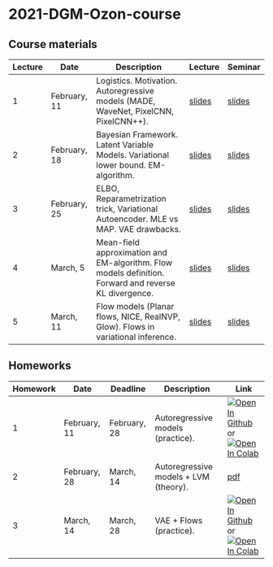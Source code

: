 # 2021-DGM-Ozon-course


## Course materials

| Lecture | Date | Description | Lecture | Seminar | 
|---------|------|-------------|--------|--------|
| 1 | February, 11 | Logistics. Motivation. Autoregressive models (MADE, WaveNet, PixelCNN, PixelCNN++). | [slides](lectures/lecture1/Isachenko2021DeepGenerativeModels1.pdf) | [slides](seminars/seminar1/seminar1.ipynb) | 
| 2 | February, 18 | Bayesian Framework. Latent Variable Models. Variational lower bound. EM-algorithm. | [slides](lectures/lecture2/Isachenko2021DeepGenerativeModels2.pdf) | [slides](seminars/seminar2/seminar2.ipynb) | 
| 3 | February, 25 | ELBO, Reparametrization trick, Variational Autoencoder. MLE vs MAP. VAE drawbacks. | [slides](lectures/lecture3/Isachenko2021DeepGenerativeModels3.pdf) | [slides](seminars/seminar3/seminar3.ipynb) | 
| 4 | March, 5 | Mean-field approximation and EM-algorithm. Flow models definition. Forward and reverse KL divergence. | [slides](lectures/lecture4/Isachenko2021DeepGenerativeModels4.pdf) | [slides](seminars/seminar4/seminar4.ipynb) | 
| 5 | March, 11 | Flow models (Planar flows, NICE, RealNVP, Glow). Flows in variational inference. | [slides](lectures/lecture5/Isachenko2021DeepGenerativeModels5.pdf) | [slides](seminars/seminar5/seminar5.ipynb) | 

## Homeworks 
| Homework | Date | Deadline | Description | Link |
|---------|------|-------------|--------|-------|
| 1 | February, 11 | February, 28 | Autoregressive models (practice). | [![Open In Github](https://img.shields.io/static/v1.svg?logo=github&label=Repo&message=Open%20in%20Github&color=lightgrey)](homeworks/homework1/hw1.ipynb) or [![Open In Colab](https://colab.research.google.com/assets/colab-badge.svg)](https://colab.research.google.com/github/r-isachenko/2021-DGM-Ozon-course/blob/main/homeworks/homework1/hw1.ipynb)|
| 2 | February, 28 | March, 14 | Autoregressive models + LVM (theory). | [pdf](homeworks/homework2/hw2.pdf) |
| 3 | March, 14 | March, 28 | VAE + Flows (practice). | [![Open In Github](https://img.shields.io/static/v1.svg?logo=github&label=Repo&message=Open%20in%20Github&color=lightgrey)](homeworks/homework3/hw3.ipynb) or [![Open In Colab](https://colab.research.google.com/assets/colab-badge.svg)](https://colab.research.google.com/github/r-isachenko/2021-DGM-Ozon-course/blob/main/homeworks/homework3/hw3.ipynb)|
